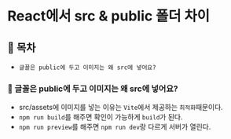 # React에서 src & public 폴더 차이

## 🚀 목차

- `글꼴은 public에 두고 이미지는 왜 src에 넣어요?`


### 📂 글꼴은 public에 두고 이미지는 왜 src에 넣어요?

- src/assets에 이미지를 넣는 이유는 `Vite`에서 제공하는 `최적화`때문이다.
- `npm run build`를 해주면 확인이 가능하게 `build`가 된다.
- `npm run preview`를 해주면 `npm run dev`랑 다르게 서버가 열린다.
